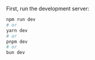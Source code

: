 
First, run the development server:

```bash
npm run dev
# or
yarn dev
# or
pnpm dev
# or
bun dev
```

